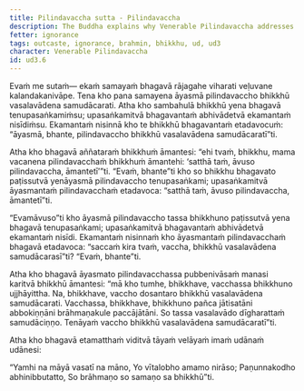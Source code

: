 ```yaml
---
title: Pilindavaccha sutta - Pilindavaccha
description: The Buddha explains why Venerable Pilindavaccha addresses the bhikkhus with the term 'outcaste'.
fetter: ignorance
tags: outcaste, ignorance, brahmin, bhikkhu, ud, ud3
character: Venerable Pilindavaccha
id: ud3.6
---
```


Evaṁ me sutaṁ— ekaṁ samayaṁ bhagavā rājagahe viharati veḷuvane kalandakanivāpe. Tena kho pana samayena āyasmā pilindavaccho bhikkhū vasalavādena samudācarati. Atha kho sambahulā bhikkhū yena bhagavā tenupasaṅkamiṁsu; upasaṅkamitvā bhagavantaṁ abhivādetvā ekamantaṁ nisīdiṁsu. Ekamantaṁ nisinnā kho te bhikkhū bhagavantaṁ etadavocuṁ: “āyasmā, bhante, pilindavaccho bhikkhū vasalavādena samudācaratī”ti.

Atha kho bhagavā aññataraṁ bhikkhuṁ āmantesi: “ehi tvaṁ, bhikkhu, mama vacanena pilindavacchaṁ bhikkhuṁ āmantehi: ‘satthā taṁ, āvuso pilindavaccha, āmantetī’”ti. “Evaṁ, bhante”ti kho so bhikkhu bhagavato paṭissutvā yenāyasmā pilindavaccho tenupasaṅkami; upasaṅkamitvā āyasmantaṁ pilindavacchaṁ etadavoca: “satthā taṁ, āvuso pilindavaccha, āmantetī”ti.

“Evamāvuso”ti kho āyasmā pilindavaccho tassa bhikkhuno paṭissutvā yena bhagavā tenupasaṅkami; upasaṅkamitvā bhagavantaṁ abhivādetvā ekamantaṁ nisīdi. Ekamantaṁ nisinnaṁ kho āyasmantaṁ pilindavacchaṁ bhagavā etadavoca: “saccaṁ kira tvaṁ, vaccha, bhikkhū vasalavādena samudācarasī”ti? “Evaṁ, bhante”ti.

Atha kho bhagavā āyasmato pilindavacchassa pubbenivāsaṁ manasi karitvā bhikkhū āmantesi: “mā kho tumhe, bhikkhave, vacchassa bhikkhuno ujjhāyittha. Na, bhikkhave, vaccho dosantaro bhikkhū vasalavādena samudācarati. Vacchassa, bhikkhave, bhikkhuno pañca jātisatāni abbokiṇṇāni brāhmaṇakule paccājātāni. So tassa vasalavādo dīgharattaṁ samudāciṇṇo. Tenāyaṁ vaccho bhikkhū vasalavādena samudācaratī”ti.

Atha kho bhagavā etamatthaṁ viditvā tāyaṁ velāyaṁ imaṁ udānaṁ udānesi:

“Yamhi na māyā vasatī na māno,
Yo vītalobho amamo nirāso;
Paṇunnakodho abhinibbutatto,
So brāhmaṇo so samaṇo sa bhikkhū”ti.